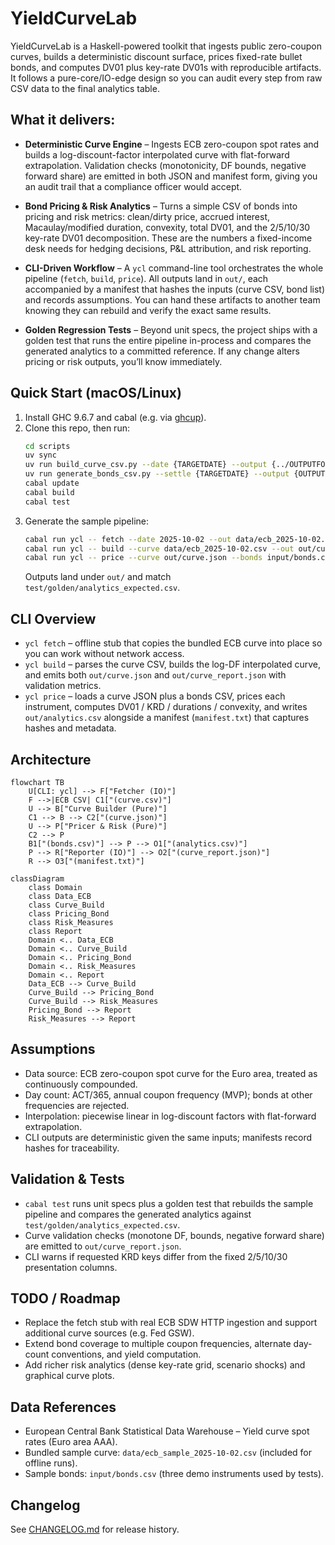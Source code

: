 # YieldCurveLab

YieldCurveLab is a Haskell-powered toolkit that ingests public zero-coupon curves, builds a deterministic discount surface, prices fixed-rate bullet bonds, and computes DV01 plus key-rate DV01s with reproducible artifacts. It follows a pure-core/IO-edge design so you can audit every step from raw CSV data to the final analytics table.

## What it delivers:

- **Deterministic Curve Engine** – Ingests ECB zero-coupon spot rates and builds a log-discount-factor interpolated curve with flat-forward extrapolation. Validation checks (monotonicity, DF bounds, negative forward share) are emitted in both JSON and manifest form, giving you an audit trail that a compliance officer would accept.

- **Bond Pricing & Risk Analytics** – Turns a simple CSV of bonds into pricing and risk metrics: clean/dirty price, accrued interest, Macaulay/modified duration, convexity, total DV01, and the 2/5/10/30 key-rate DV01 decomposition. These are the numbers a fixed-income desk needs for hedging decisions, P&L attribution, and risk reporting.

- **CLI-Driven Workflow** – A `ycl` command-line tool orchestrates the whole pipeline (`fetch`, `build`, `price`). All outputs land in `out/`, each accompanied by a manifest that hashes the inputs (curve CSV, bond list) and records assumptions. You can hand these artifacts to another team knowing they can rebuild and verify the exact same results.

- **Golden Regression Tests** – Beyond unit specs, the project ships with a golden test that runs the entire pipeline in-process and compares the generated analytics to a committed reference. If any change alters pricing or risk outputs, you’ll know immediately.

## Quick Start (macOS/Linux)

1. Install GHC 9.6.7 and cabal (e.g. via [ghcup](https://www.haskell.org/ghcup/)).
2. Clone this repo, then run:
   ```bash
   cd scripts
   uv sync
   uv run build_curve_csv.py --date {TARGETDATE} --output {../OUTPUTFOLDER/OUTPUTNAME}
   uv run generate_bonds_csv.py --settle {TARGETDATE} --output {OUTPUTFOLDER/OUTPUTNAME}
   cabal update
   cabal build
   cabal test
   ```
3. Generate the sample pipeline:
   ```bash
   cabal run ycl -- fetch --date 2025-10-02 --out data/ecb_2025-10-02.csv
   cabal run ycl -- build --curve data/ecb_2025-10-02.csv --out out/curve.json --report out/curve_report.json
   cabal run ycl -- price --curve out/curve.json --bonds input/bonds.csv --out out/analytics.csv --manifest out/manifest.txt
   ```
   Outputs land under `out/` and match `test/golden/analytics_expected.csv`.

## CLI Overview

- `ycl fetch` – offline stub that copies the bundled ECB curve into place so you can work without network access.
- `ycl build` – parses the curve CSV, builds the log-DF interpolated curve, and emits both `out/curve.json` and `out/curve_report.json` with validation metrics.
- `ycl price` – loads a curve JSON plus a bonds CSV, prices each instrument, computes DV01 / KRD / durations / convexity, and writes `out/analytics.csv` alongside a manifest (`manifest.txt`) that captures hashes and metadata.

## Architecture

```mermaid
flowchart TB
    U[CLI: ycl] --> F["Fetcher (IO)"]
    F -->|ECB CSV| C1["(curve.csv)"]
    U --> B["Curve Builder (Pure)"]
    C1 --> B --> C2["(curve.json)"]
    U --> P["Pricer & Risk (Pure)"]
    C2 --> P
    B1["(bonds.csv)"] --> P --> O1["(analytics.csv)"]
    P --> R["Reporter (IO)"] --> O2["(curve_report.json)"]
    R --> O3["(manifest.txt)"]
```

```mermaid
classDiagram
    class Domain
    class Data_ECB
    class Curve_Build
    class Pricing_Bond
    class Risk_Measures
    class Report
    Domain <.. Data_ECB
    Domain <.. Curve_Build
    Domain <.. Pricing_Bond
    Domain <.. Risk_Measures
    Domain <.. Report
    Data_ECB --> Curve_Build
    Curve_Build --> Pricing_Bond
    Curve_Build --> Risk_Measures
    Pricing_Bond --> Report
    Risk_Measures --> Report
```

## Assumptions

- Data source: ECB zero-coupon spot curve for the Euro area, treated as continuously compounded.
- Day count: ACT/365, annual coupon frequency (MVP); bonds at other frequencies are rejected.
- Interpolation: piecewise linear in log-discount factors with flat-forward extrapolation.
- CLI outputs are deterministic given the same inputs; manifests record hashes for traceability.

## Validation & Tests

- `cabal test` runs unit specs plus a golden test that rebuilds the sample pipeline and compares the generated analytics against `test/golden/analytics_expected.csv`.
- Curve validation checks (monotone DF, bounds, negative forward share) are emitted to `out/curve_report.json`.
- CLI warns if requested KRD keys differ from the fixed 2/5/10/30 presentation columns.

## TODO / Roadmap

- Replace the fetch stub with real ECB SDW HTTP ingestion and support additional curve sources (e.g. Fed GSW).
- Extend bond coverage to multiple coupon frequencies, alternate day-count conventions, and yield computation.
- Add richer risk analytics (dense key-rate grid, scenario shocks) and graphical curve plots.

## Data References

- European Central Bank Statistical Data Warehouse – Yield curve spot rates (Euro area AAA).
- Bundled sample curve: `data/ecb_sample_2025-10-02.csv` (included for offline runs).
- Sample bonds: `input/bonds.csv` (three demo instruments used by tests).

## Changelog

See [CHANGELOG.md](CHANGELOG.md) for release history.
